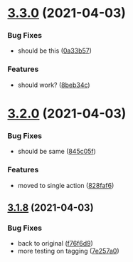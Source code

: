 # [3.3.0](https://github.com/Badminton-Apps/core/compare/v3.2.1...v3.3.0) (2021-04-03)


### Bug Fixes

* should be this ([0a33b57](https://github.com/Badminton-Apps/core/commit/0a33b57b4409e15d92b90f5ff99da01cd4b72186))


### Features

* should work? ([8beb34c](https://github.com/Badminton-Apps/core/commit/8beb34c4f0fdb8d3afadc5e595b4222319ae4c01))



# [3.2.0](https://github.com/Badminton-Apps/core/compare/v3.1.8...v3.2.0) (2021-04-03)


### Bug Fixes

* should be same ([845c05f](https://github.com/Badminton-Apps/core/commit/845c05f167959269aecc1e60f96446fc863231ad))


### Features

* moved to single action ([828faf6](https://github.com/Badminton-Apps/core/commit/828faf62f9100dc61df7bc8b624cc0878e99ed30))



## [3.1.8](https://github.com/Badminton-Apps/core/compare/v3.1.7...v3.1.8) (2021-04-03)


### Bug Fixes

* back to original ([f76f6d9](https://github.com/Badminton-Apps/core/commit/f76f6d9979960797216966f3914805ea3bd76c78))
* more testing on tagging ([7e257a0](https://github.com/Badminton-Apps/core/commit/7e257a04be3612e9a595f71b644972387a1b572e))



